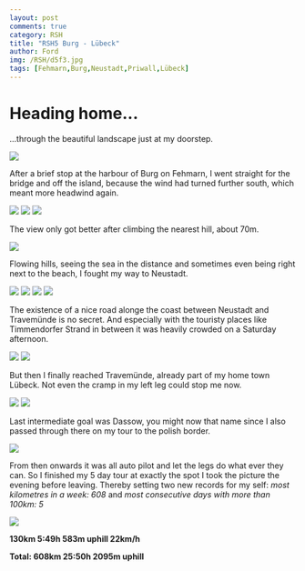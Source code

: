 ```yaml
---
layout: post
comments: true
category: RSH
title: "RSH5 Burg - Lübeck"
author: Ford
img: /RSH/d5f3.jpg
tags: [Fehmarn,Burg,Neustadt,Priwall,Lübeck]
---
```

 # Heading home...
...through the beautiful landscape just at my
doorstep. 

<img src="{{ site.baseurl}}/assets/img/RSH/d5b.jpg" class="u-full-width"/>

After a brief stop at the harbour of Burg on
Fehmarn, I went straight for the bridge and
off the island, because the wind had turned 
further south, which meant more headwind 
again.

<img src="{{ site.baseurl}}/assets/img/RSH/d5f1.jpg" class="u-full-width"/>
<img src="{{ site.baseurl}}/assets/img/RSH/d5f2.jpg" class="u-full-width"/>
<img src="{{ site.baseurl}}/assets/img/RSH/d5f3.jpg" class="u-full-width"/>

The view only got better after climbing the nearest hill, about 70m.

<img src="{{ site.baseurl}}/assets/img/RSH/d5f4.jpg" class="u-full-width"/>

Flowing hills, seeing the sea in the distance
and sometimes even being right next to the 
beach, I fought my way to Neustadt. 

<img src="{{ site.baseurl}}/assets/img/RSH/d5n1.jpg" class="u-full-width"/>
<img src="{{ site.baseurl}}/assets/img/RSH/d5n2.jpg" class="u-full-width"/>
<img src="{{ site.baseurl}}/assets/img/RSH/d5n3.jpg" class="u-full-width"/>
<img src="{{ site.baseurl}}/assets/img/RSH/d5n4.jpg" class="u-full-width"/>

The existence of a nice road alonge the coast 
between Neustadt and Travemünde is no 
secret. And especially with the touristy 
places like Timmendorfer Strand in between
it was heavily crowded on a Saturday 
afternoon.

<img src="{{ site.baseurl}}/assets/img/RSH/d5t1.jpg" class="u-full-width"/>
<img src="{{ site.baseurl}}/assets/img/RSH/d5t2.jpg" class="u-full-width"/>

But then I finally reached Travemünde, 
already part of my home town Lübeck. Not
even the cramp in my left leg could stop me
now.

<img src="{{ site.baseurl}}/assets/img/RSH/d5t3.jpg" class="u-full-width"/>
<img src="{{ site.baseurl}}/assets/img/RSH/d5t4.jpg" class="u-full-width"/>

Last intermediate goal was Dassow, you 
might now that name since I also passed 
through there on my tour to the polish border.

<img src="{{ site.baseurl}}/assets/img/RSH/d5d.jpg" class="u-full-width"/>

From then onwards it was all auto pilot and 
let the legs do what ever they can.
So I finished my 5 day tour at exactly the spot
I took the picture the evening before leaving.
Thereby setting two new records for my self:
_most kilometres in a week: 608_ and 
_most consecutive days with more than 100km: 5_

<img src="{{ site.baseurl}}/assets/img/RSH/d5l.jpg" class="u-full-width"/>

**130km 5:49h 583m uphill 22km/h**

**Total: 608km 25:50h 2095m uphill**


